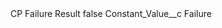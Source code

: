 <?xml version="1.0" encoding="UTF-8"?>
<CustomMetadata xmlns="http://soap.sforce.com/2006/04/metadata" xmlns:xsi="http://www.w3.org/2001/XMLSchema-instance" xmlns:xsd="http://www.w3.org/2001/XMLSchema">
    <label>CP Failure Result</label>
    <protected>false</protected>
    <values>
        <field>Constant_Value__c</field>
        <value xsi:type="xsd:string">Failure</value>
    </values>
</CustomMetadata>
